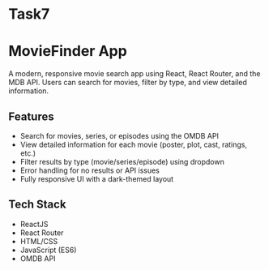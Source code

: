 # Task7
#  MovieFinder App

A modern, responsive movie search app  using React, React Router, and the MDB API. Users can search for movies, filter by type, and view detailed information.

##  Features

-  Search for movies, series, or episodes using the OMDB API
-  View detailed information for each movie (poster, plot, cast, ratings, etc.)
-  Filter results by type (movie/series/episode) using dropdown
-  Error handling for no results or API issues
-  Fully responsive UI with a dark-themed  layout

##  Tech Stack

- ReactJS
- React Router
- HTML/CSS
- JavaScript (ES6)
- OMDB API